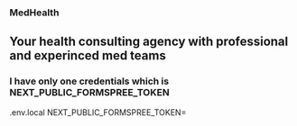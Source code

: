 ### MedHealth

## Your health consulting agency with professional and experinced med teams


### I have only one credentials which is NEXT_PUBLIC_FORMSPREE_TOKEN
.env.local
NEXT_PUBLIC_FORMSPREE_TOKEN= <FORMSPREE TOKEN IS HERE>